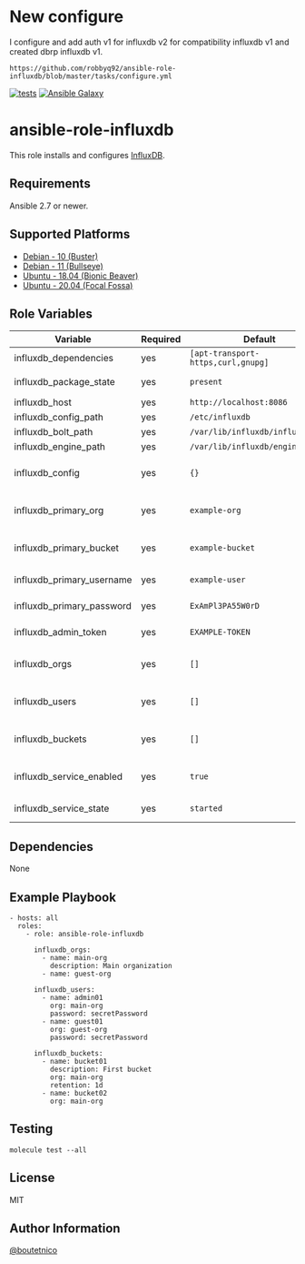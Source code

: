 # New configure
I configure and add auth v1 for influxdb v2 for compatibility influxdb v1 and created dbrp influxdb v1.

```
https://github.com/robbyq92/ansible-role-influxdb/blob/master/tasks/configure.yml
```


[![tests](https://github.com/boutetnico/ansible-role-influxdb/workflows/Test%20ansible%20role/badge.svg)](https://github.com/boutetnico/ansible-role-influxdb/actions?query=workflow%3A%22Test+ansible+role%22)
[![Ansible Galaxy](https://img.shields.io/badge/galaxy-boutetnico.influxdb-blue.svg)](https://galaxy.ansible.com/boutetnico/influxdb)


ansible-role-influxdb
=====================

This role installs and configures [InfluxDB](https://docs.influxdata.com/influxdb/v2.0/).

Requirements
------------

Ansible 2.7 or newer.

Supported Platforms
-------------------

- [Debian - 10 (Buster)](https://wiki.debian.org/DebianBuster)
- [Debian - 11 (Bullseye)](https://wiki.debian.org/DebianBullseye)
- [Ubuntu - 18.04 (Bionic Beaver)](http://releases.ubuntu.com/18.04/)
- [Ubuntu - 20.04 (Focal Fossa)](http://releases.ubuntu.com/20.04/)

Role Variables
--------------

| Variable                  | Required | Default                            | Choices   | Comments                     |
|---------------------------|----------|------------------------------------|-----------|------------------------------|
| influxdb_dependencies     | yes      | `[apt-transport-https,curl,gnupg]` | list      |                              |
| influxdb_package_state    | yes      | `present`                          | string    | Use `latest` to upgrade.     |
| influxdb_host             | yes      | `http://localhost:8086`            | string    |                              |
| influxdb_config_path      | yes      | `/etc/influxdb`                    | string    |                              |
| influxdb_bolt_path        | yes      | `/var/lib/influxdb/influxd.bolt`   | string    |                              |
| influxdb_engine_path      | yes      | `/var/lib/influxdb/engine`         | string    |                              |
| influxdb_config           | yes      | `{}`                               | dict      | Main configuration object.   |
| influxdb_primary_org      | yes      | `example-org`                      | string    | Primary organization name.   |
| influxdb_primary_bucket   | yes      | `example-bucket`                   | string    | Primary bucket name.         |
| influxdb_primary_username | yes      | `example-user`                     | string    | Primary username.            |
| influxdb_primary_password | yes      | `ExAmPl3PA55W0rD`                  | string    | Password for primary user.   |
| influxdb_admin_token      | yes      | `EXAMPLE-TOKEN`                    | string    | Token for admin user.        |
| influxdb_orgs             | yes      | `[]`                               | list      | Additional orgs to create.   |
| influxdb_users            | yes      | `[]`                               | list      | Additional users to create.  |
| influxdb_buckets          | yes      | `[]`                               | list      | Additional buckets to create.|
| influxdb_service_enabled  | yes      | `true`                             | bool      | Start InfluxDB at boot.      |
| influxdb_service_state    | yes      | `started`                          | bool      | Use `started` or `stopped`.  |

Dependencies
------------

None

Example Playbook
----------------

    - hosts: all
      roles:
        - role: ansible-role-influxdb

          influxdb_orgs:
            - name: main-org
              description: Main organization
            - name: guest-org

          influxdb_users:
            - name: admin01
              org: main-org
              password: secretPassword
            - name: guest01
              org: guest-org
              password: secretPassword

          influxdb_buckets:
            - name: bucket01
              description: First bucket
              org: main-org
              retention: 1d
            - name: bucket02
              org: main-org

Testing
-------

    molecule test --all

License
-------

MIT

Author Information
------------------

[@boutetnico](https://github.com/boutetnico)
